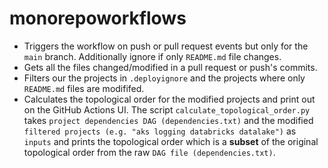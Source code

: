 # monorepoworkflows

- Triggers the workflow on push or pull request events but only for the `main` branch. Additionally ignore if only `README.md`
file changes.
- Gets all the files changed/modified in a pull request or push's commits.
- Filters our the projects in `.deployignore` and the projects where only `README.md` files are modififed.
- Calculates the topological order for the modified projects and print out on the GitHub Actions UI.
  The script `calculate_topological_order.py` takes `project dependencies DAG (dependencies.txt)` and the modified `filtered projects (e.g. "aks logging databricks datalake")` as `inputs`
  and prints the topological order which is a **subset** of the original topological order from the raw `DAG file (dependencies.txt)`.